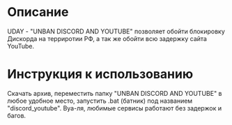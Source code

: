 # Описание

UDAY - "UNBAN DISCORD AND YOUTUBE" позволяет обойти блокировку Дискорда на терриротии РФ, а так же обойти всю задержку сайта YouTube.

# Инструкция к использованию
Скачать архив, переместить папку "UNBAN DISCORD AND YOUTUBE" в любое удобное место, запустить .bat (батник) под названием "discord_youtube". Вуа-ля, любимые сервисы работают без задержок и багов.
